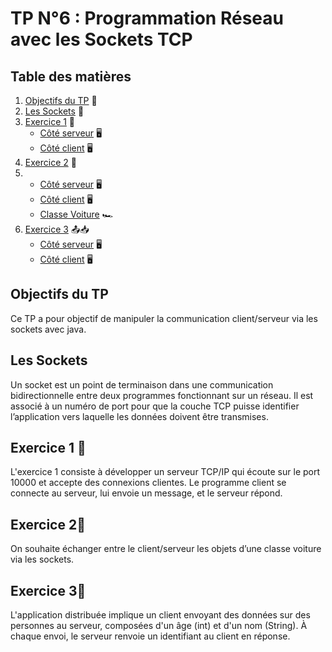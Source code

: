 # TP N°6 : Programmation Réseau avec les Sockets TCP

## Table des matières

1. [Objectifs du TP](#objectifs-du-tp) 🎯
2. [Les Sockets](#les-sockets) 🔌
3. [Exercice 1](exercice1/README.md#exercice-1) 🚀
    - [Côté serveur](exercice1/README.md#côté-serveur) 🖥️
    - [Côté client](exercice1/README.md#côté-client) 🖥️
4. [Exercice 2](exercice2/README.md#exercice-2) 🚗
5.  - [Côté serveur](exercice2/README.md#côté-serveur) 🖥️
    - [Côté client](exercice2/README.md#côté-client) 🖥️
    - [Classe Voiture](exercice2/README.md#classe-voiture) 🏎️
6. [Exercice 3](exercice3/README.md#exercice-3) 📤📥
    - [Côté serveur](exercice3/README.md#côté-serveur) 🖥️
    - [Côté client](exercice3/README.md#côté-client) 🖥️

## Objectifs du TP

Ce TP a pour objectif de manipuler la communication client/serveur via les sockets avec java.

## Les Sockets

Un socket est un point de terminaison dans une communication bidirectionnelle entre deux programmes fonctionnant sur un réseau. 
Il est associé à un numéro de port pour que la couche TCP puisse identifier l’application vers laquelle les données doivent être transmises.

## Exercice 1 🚀

L'exercice 1 consiste à développer un serveur TCP/IP qui écoute sur le port 10000 et accepte des connexions clientes. 
Le programme client se connecte au serveur, lui envoie un message, et le serveur répond.
## Exercice 2🚀
On souhaite échanger entre le client/serveur les objets d’une classe voiture via les sockets.
## Exercice 3🚀

L'application distribuée implique un client envoyant des données sur des personnes au serveur, composées d'un âge (int) et d'un nom (String).
À chaque envoi, le serveur renvoie un identifiant au client en réponse.
